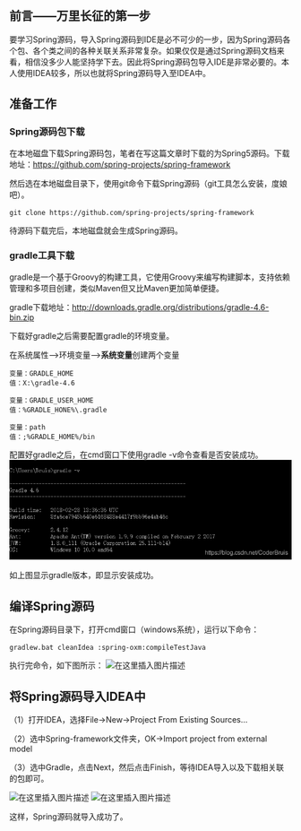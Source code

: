 ## 前言——万里长征的第一步
要学习Spring源码，导入Spring源码到IDE是必不可少的一步，因为Spring源码各个包、各个类之间的各种关联关系非常复杂。如果仅仅是通过Spring源码文档来看，相信没多少人能坚持学下去。因此将Spring源码包导入IDE是非常必要的。本人使用IDEA较多，所以也就将Spring源码导入至IDEA中。

## 准备工作

### Spring源码包下载
在本地磁盘下载Spring源码包，笔者在写这篇文章时下载的为Spring5源码。下载地址：https://github.com/spring-projects/spring-framework

然后选在本地磁盘目录下，使用git命令下载Spring源码（git工具怎么安装，度娘吧）。
```
git clone https://github.com/spring-projects/spring-framework
```
待源码下载完后，本地磁盘就会生成Spring源码。

### gradle工具下载
gradle是一个基于Groovy的构建工具，它使用Groovy来编写构建脚本，支持依赖管理和多项目创建，类似Maven但又比Maven更加简单便捷。

gradle下载地址：http://downloads.gradle.org/distributions/gradle-4.6-bin.zip

下载好gradle之后需要配置gradle的环境变量。

在系统属性——>环境变量——>**系统变量**创建两个变量
```
变量：GRADLE_HOME
值：X:\gradle-4.6
```
```
变量：GRADLE_USER_HOME
值：%GRADLE_HONE%\.gradle
```
```
变量：path
值：;%GRADLE_HOME%/bin
```

配置好gradle之后，在cmd窗口下使用gradle -v命令查看是否安装成功。
![在这里插入图片描述](在IDEA中构建Spring源码.assets/watermark,type_ZmFuZ3poZW5naGVpdGk,shadow_10,text_aHR0cHM6Ly9ibG9nLmNzZG4ubmV0L0NvZGVyQnJ1aXM=,size_16,color_FFFFFF,t_70.png)

如上图显示gradle版本，即显示安装成功。

## 编译Spring源码
在Spring源码目录下，打开cmd窗口（windows系统），运行以下命令：
```
gradlew.bat cleanIdea :spring-oxm:compileTestJava
```
执行完命令，如下图所示：
![在这里插入图片描述](在IDEA中构建Spring源码.assets/watermark,type_ZmFuZ3poZW5naGVpdGk,shadow_10,text_aHR0cHM6Ly9ibG9nLmNzZG4ubmV0L0NvZGVyQnJ1aXM=,size_16,color_FFFFFF,t_70-16574421266992.png)

## 将Spring源码导入IDEA中
（1）打开IDEA，选择File->New->Project From Existing Sources…

（2）选中Spring-framework文件夹，OK->Import project from external model

（3）选中Gradle，点击Next，然后点击Finish，等待IDEA导入以及下载相关联的包即可。

![在这里插入图片描述](在IDEA中构建Spring源码.assets/watermark,type_ZmFuZ3poZW5naGVpdGk,shadow_10,text_aHR0cHM6Ly9ibG9nLmNzZG4ubmV0L0NvZGVyQnJ1aXM=,size_16,color_FFFFFF,t_70-16574421336154.png)
![在这里插入图片描述](在IDEA中构建Spring源码.assets/watermark,type_ZmFuZ3poZW5naGVpdGk,shadow_10,text_aHR0cHM6Ly9ibG9nLmNzZG4ubmV0L0NvZGVyQnJ1aXM=,size_16,color_FFFFFF,t_70-16574421381066.png)

这样，Spring源码就导入成功了。